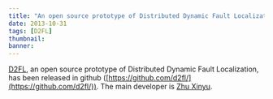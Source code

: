 ```yaml
---
title: "An open source prototype of Distributed Dynamic Fault Localization"
date: 2013-10-31
tags: [D2FL]
thumbnail:
banner: 
---
```

[D2FL](https://github.com/d2fl/),  an open source prototype of  Distributed Dynamic Fault Localization, has been released in github ([https://github.com/d2fl/](https://github.com/d2fl/)). The main developer is [Zhu Xinyu](http://202.120.40.100/users/xyzhu/).